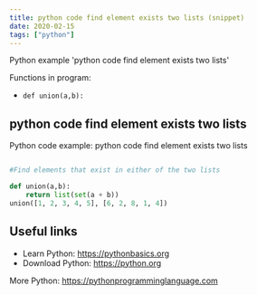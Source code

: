 ```yaml
---
title: python code find element exists two lists (snippet)
date: 2020-02-15
tags: ["python"]
---
```

Python example 'python code find element exists two lists'

Functions in program: 
* `def union(a,b):`

## python code find element exists two lists

Python code example: python code find element exists two lists

```python

#Find elements that exist in either of the two lists

def union(a,b):
    return list(set(a + b))
union([1, 2, 3, 4, 5], [6, 2, 8, 1, 4])


```

## Useful links

- Learn Python: https://pythonbasics.org
- Download Python: https://python.org

More Python: https://pythonprogramminglanguage.com

